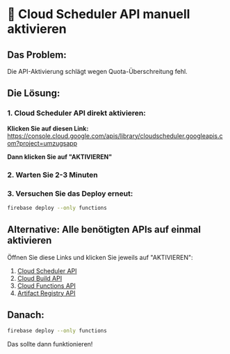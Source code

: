 # 🔧 Cloud Scheduler API manuell aktivieren

## Das Problem:
Die API-Aktivierung schlägt wegen Quota-Überschreitung fehl.

## Die Lösung:

### 1. Cloud Scheduler API direkt aktivieren:

**Klicken Sie auf diesen Link:**
https://console.cloud.google.com/apis/library/cloudscheduler.googleapis.com?project=umzugsapp

**Dann klicken Sie auf "AKTIVIEREN"**

### 2. Warten Sie 2-3 Minuten

### 3. Versuchen Sie das Deploy erneut:
```bash
firebase deploy --only functions
```

## Alternative: Alle benötigten APIs auf einmal aktivieren

Öffnen Sie diese Links und klicken Sie jeweils auf "AKTIVIEREN":

1. [Cloud Scheduler API](https://console.cloud.google.com/apis/library/cloudscheduler.googleapis.com?project=umzugsapp)
2. [Cloud Build API](https://console.cloud.google.com/apis/library/cloudbuild.googleapis.com?project=umzugsapp) 
3. [Cloud Functions API](https://console.cloud.google.com/apis/library/cloudfunctions.googleapis.com?project=umzugsapp)
4. [Artifact Registry API](https://console.cloud.google.com/apis/library/artifactregistry.googleapis.com?project=umzugsapp)

## Danach:
```bash
firebase deploy --only functions
```

Das sollte dann funktionieren!